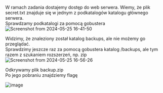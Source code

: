 W ramach zadania dostajemy dostęp do web serwera. Wiemy, że plik secret.txt znajduje się w jednym z podkatalogów katalogu głównego serwera.  
Sprawdzamy podkatalogi za pomocą gobustera  
![Screenshot from 2024-05-25 16-41-50](https://github.com/s24306/Cyberskiller/assets/91730770/6b2bce7e-b7cb-4f97-ac9f-2c1fd6403868)

Widzimy, że znaleziony został katalog backups, ale nie możemy go przeglądać.  
Sprawdzimy jeszcze raz za pomocą gobustera katalog /backups, ale tym razem z szukaniem rozszerzeń, np. zip  
![Screenshot from 2024-05-25 16-56-26](https://github.com/s24306/Cyberskiller/assets/91730770/bf268103-8bb8-4154-9c75-1f39bbb2be81)

Odkrywamy plik backup.zip  
Po jego pobraniu znajdziemy flagę  

![image](https://github.com/s24306/Cyberskiller/assets/91730770/86e8b7d3-fbd5-45ab-8c4e-146f57beab57)
